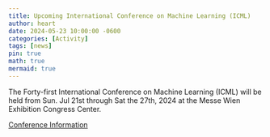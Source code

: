 ```yaml
---
title: Upcoming International Conference on Machine Learning (ICML)
author: heart
date: 2024-05-23 10:00:00 -0600
categories: [Activity]
tags: [news]
pin: true
math: true
mermaid: true
---
```

The Forty-first International Conference on Machine Learning (ICML) will be held from Sun. Jul 21st through Sat the 27th, 2024 at the Messe Wien Exhibition Congress Center.

[Conference Information](https://icml.cc/Conferences/2024)